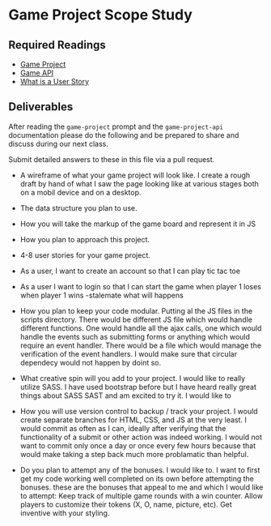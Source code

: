 # Game Project Scope Study

## Required Readings

-   [Game Project](https://github.com/ga-wdi-boston/game-project)
-   [Game API](https://github.com/ga-wdi-boston/game-project-api)
-   [What is a User Story](http://searchsoftwarequality.techtarget.com/definition/user-story)

## Deliverables

After reading the `game-project` prompt and the `game-project-api` documentation
please do the following and be prepared to share and discuss during our next
class.

Submit detailed answers to these in this file via a pull request.

-   A wireframe of what your game project will look like.
I create a rough draft by hand of what I saw the page looking like at various stages
both on a mobil device and on a desktop.
-   The data structure you plan to use.
-   How you will take the markup of the game board and represent it in JS
-   How you plan to approach this project.

-   4-8 user stories for your game project.
- As a user, I want to create an account so that I can play tic tac toe
- As a user I want to login so that I can start the game
when player 1 loses
when player 1 wins
-stalemate what will happens
-   How you plan to keep your code modular.
Putting al the JS files in the scripts directory. There would be different JS
file which would handle different functions. One would handle all the ajax calls,
one which would handle the events such as submitting forms or anything which would
require an event handler. There would be a file which would manage the verification
of the event handlers. I would make sure that circular dependecy would not happen
by doint so.
-   What creative spin will you add to your project. I would like to really utilize
SASS. I have used bootstrap before but I have heard really great things about SASS
SAST and am excited to try it. I would like to
-   How you will use version control to backup / track your project.
I would create separate branches for HTML, CSS, and JS at the very least. I would
commit as often as I can, ideally after verifying that the functionality of a
submit or other action was indeed working. I would not want to commit only once
a day or once every few hours because that would make taking a step back much more
problamatic than helpful.
-   Do you plan to attempt any of the bonuses. I would like to. I want to first
get my code working well completed on its own before attempting the bonuses.
these are the bonuses that appeal to me and which I would like to attempt:
Keep track of multiple game rounds with a win counter.
Allow players to customize their tokens (X, O, name, picture, etc).
Get inventive with your styling.
